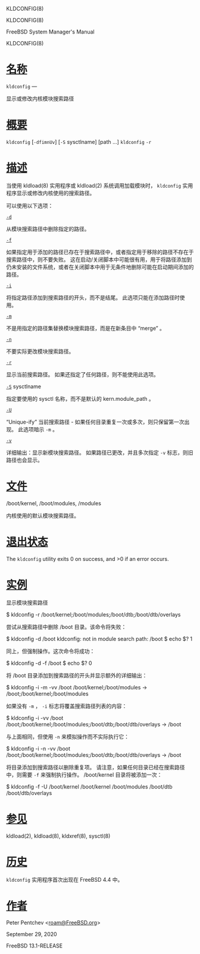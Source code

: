   KLDCONFIG(8)  

KLDCONFIG(8)

FreeBSD System Manager's Manual

KLDCONFIG(8)

[名称](#__u540D___u79F0_)
=======================

`kldconfig` —

显示或修改内核模块搜索路径

[概要](#__u6982___u8981_)
=======================

`kldconfig` \[`-dfimnUv`\] \[`-S` sysctlname\] \[path ...\] `kldconfig` `-r`

[描述](#__u63CF___u8FF0_)
=======================

当使用 kldload(8) 实用程序或 kldload(2) 系统调用加载模块时， `kldconfig` 实用程序显示或修改内核使用的搜索路径。

可以使用以下选项：

[`-d`](#d)

从模块搜索路径中删除指定的路径。

[`-f`](#f)

如果指定用于添加的路径已存在于搜索路径中，或者指定用于移除的路径不存在于搜索路径中，则不要失败。 这在启动/关闭脚本中可能很有用，用于将路径添加到仍未安装的文件系统，或者在关闭脚本中用于无条件地删除可能在启动期间添加的路径。

[`-i`](#i)

将指定路径添加到搜索路径的开头，而不是结尾。 此选项只能在添加路径时使用。

[`-m`](#m)

不是用指定的路径集替换模块搜索路径，而是在新条目中 “merge” 。

[`-n`](#n)

不要实际更改模块搜索路径。

[`-r`](#r)

显示当前搜索路径。 如果还指定了任何路径，则不能使用此选项。

[`-S`](#S) sysctlname

指定要使用的 sysctl 名称，而不是默认的 kern.module\_path 。

[`-U`](#U)

“Unique-ify” 当前搜索路径 - 如果任何目录重复一次或多次，则只保留第一次出现。 此选项暗示 `-m` 。

[`-v`](#v)

详细输出：显示新模块搜索路径。 如果路径已更改，并且多次指定 `-v` 标志，则旧路径也会显示。

[文件](#__u6587___u4EF6_)
=======================

/boot/kernel, /boot/modules, /modules

内核使用的默认模块搜索路径。

[退出状态](#__u9000___u51FA___u72B6___u6001_)
=========================================

The `kldconfig` utility exits 0 on success, and >0 if an error occurs.

[实例](#__u5B9E___u4F8B_)
=======================

显示模块搜索路径

$ kldconfig -r /boot/kernel;/boot/modules;/boot/dtb;/boot/dtb/overlays 

尝试从搜索路径中删除 /boot 目录。该命令将失败：

$ kldconfig -d /boot kldconfig: not in module search path: /boot $ echo $? 1 

同上，但强制操作。这次命令将成功：

$ kldconfig -d -f /boot $ echo $? 0 

将 /boot 目录添加到搜索路径的开头并显示额外的详细输出：

$ kldconfig -i -m -vv /boot /boot/kernel;/boot/modules -> /boot;/boot/kernel;/boot/modules 

如果没有 `-m` ， `-i` 标志将覆盖搜索路径列表的内容：

$ kldconfig -i -vv /boot /boot;/boot/kernel;/boot/modules;/boot/dtb;/boot/dtb/overlays -> /boot 

与上面相同，但使用 `-n` 来模拟操作而不实际执行它：

$ kldconfig -i -n -vv /boot /boot;/boot/kernel;/boot/modules;/boot/dtb;/boot/dtb/overlays -> /boot 

将目录添加到搜索路径以删除重复项。 请注意，如果任何目录已经在搜索路径中，则需要 `-f` 来强制执行操作。 /boot/kernel 目录将被添加一次：

$ kldconfig -f -U /boot/kernel /boot/kernel /boot/modules /boot/dtb /boot/dtb/overlays 

[参见](#__u53C2___u89C1_)
=======================

kldload(2), kldload(8), kldxref(8), sysctl(8)

[历史](#__u5386___u53F2_)
=======================

`kldconfig` 实用程序首次出现在 FreeBSD 4.4 中。

[作者](#__u4F5C___u8005_)
=======================

Peter Pentchev <[roam@FreeBSD.org](mailto:roam@FreeBSD.org)\>

September 29, 2020

FreeBSD 13.1-RELEASE
